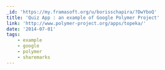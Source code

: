 ```yaml
---
_id: 'https://my.framasoft.org/u/borisschapira/?DwYboQ'
title: 'Quiz App : an example of Google Polymer Project'
link: 'http://www.polymer-project.org/apps/topeka/'
date: '2014-07-01'
tags:
    - example
    - google
    - polymer
    - sharemarks
---
```


<div class="markdown"><p></p></div>
